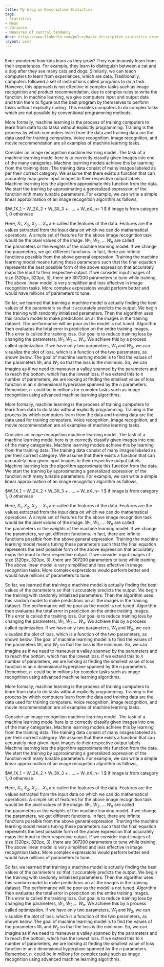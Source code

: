 ```yaml
---
title: My blog on Descriptive Statistics
tags:
- Statistics
- Mean
- Variance
- Measures of central tendency
desc: https://www.linkedin.com/pulse/basic-descriptive-statistics-sreejith-munthikodu/?trackingId=H2YaBGzbQZ7cHPZy4pEBhg%3D%3D
layout: post
--- 
```

</br>
Ever wondered how kids learn as they grow? They continuously learn from their experiences. For example, they learn to distinguish between a cat and a dog after they see many cats and dogs. Similarly, we can teach computers to learn from experiences, which are data. Traditionally, computers followed a set of instructions called programs to do a task. However, this approach is not effective in complex tasks such as image recognition and product recommendation, due to complex rules to write the function. In machine learning, we give computers input and output data and train them to figure out the best program by themselves to perform tasks without explicitly coding. This enables computers to do complex tasks which are not possible by conventional programming methods.

More formally, machine learning is the process of training computers to learn from data to do tasks without explicitly programming. Training is the process by which computers learn from the data and training data are the data used for training computers. Voice recognition, image recognition, and movie recommendation are all examples of machine learning tasks. 

Consider an image recognition machine learning model. The task of a machine learning model here is to correctly classify given images into one of the many categories. Machine learning models achieve this by learning from the training data. The training data consist of many images labeled as per their correct category. We assume that there exists a function that can accurately map given input images to their respective output labels. Machine learning lets the algorithm approximate this function from the data. We start the training by approximating a generalized expression of the function with many tunable parameters. For example, we can write a simple linear approximation of an image recognition algorithm as follows,

$W_1X_1 + W_2X_2 + W_3X_3 + ......+ W_nX_n= 1 $ if image is from category 1, $0$ otherwise

Here, $X_1$, $X_2$, $X_3$ ... $X_n$ are called the features of the data. Features are the values extracted from the input data on which we can do mathematical operations. A simple set of features for the above image recognition task would be the pixel values of the image.
$W_1$, $W_2$, ... $W_n$ are called the parameters or the weights of the machine learning model. If we change the parameters, we get different functions. In fact, there are infinite functions possible from the above general expression. Training the machine learning model means tuning these parameters such that the final equation represents the best possible form of the above expression that accurately maps the input to their respective output. If we consider input images of size (320px, 320px, 3), there are 307200 parameters to tune while training. The above linear model is very simplified and less effective in image recognition tasks. More complex expressions would perform better and would have millions of parameters to tune.

So far, we learned that training a machine model is actually finding the best values of the parameters so that it accurately predicts the output. We begin the training with randomly initialized parameters. Then the algorithm uses this random model to make predictions on all the images in the training dataset. The performance will be poor as the model is not tuned. Algorithm then evaluates the total error in prediction on the entire training images. This error is called the training loss. Our goal is to reduce training loss by changing the parameters, $W_1$, $W_2$,... $W_n$. We achieve this by a process called optimization. If we have only two parameters, $W_1$ and $W_2$, we can visualize the plot of loss, which is a function of the two parameters, as shown below. The goal of machine learning model is to find the values of the parameters $W_1$ and $W_2$ so that the loss is the minimum. So, we can imagine as if we need to maneuver a valley spanned by the parameters and to reach the bottom, which has the lowest loss. If we extend this to $n$ number of parameters, we are looking at finding the smallest value of loss function in an $n$ dimensional hyperplane spanned by the $n$ parameters. Remember, $n$  could be in millions for complex tasks such as image recognition using advanced machine learning algorithms.

More formally, machine learning is the process of training computers to learn from data to do tasks without explicitly programming. Training is the process by which computers learn from the data and training data are the data used for training computers. Voice recognition, image recognition, and movie recommendation are all examples of machine learning tasks. 

Consider an image recognition machine learning model. The task of a machine learning model here is to correctly classify given images into one of the many categories. Machine learning models achieve this by learning from the training data. The training data consist of many images labeled as per their correct category. We assume that there exists a function that can accurately map given input images to their respective output labels. Machine learning lets the algorithm approximate this function from the data. We start the training by approximating a generalized expression of the function with many tunable parameters. For example, we can write a simple linear approximation of an image recognition algorithm as follows,

$W_1X_1 + W_2X_2 + W_3X_3 + ......+ W_nX_n= 1 $ if image is from category 1, $0$ otherwise

Here, $X_1$, $X_2$, $X_3$ ... $X_n$ are called the features of the data. Features are the values extracted from the input data on which we can do mathematical operations. A simple set of features for the above image recognition task would be the pixel values of the image.
$W_1$, $W_2$, ... $W_n$ are called the parameters or the weights of the machine learning model. If we change the parameters, we get different functions. In fact, there are infinite functions possible from the above general expression. Training the machine learning model means tuning these parameters such that the final equation represents the best possible form of the above expression that accurately maps the input to their respective output. If we consider input images of size (320px, 320px, 3), there are 307200 parameters to tune while training. The above linear model is very simplified and less effective in image recognition tasks. More complex expressions would perform better and would have millions of parameters to tune.

So far, we learned that training a machine model is actually finding the best values of the parameters so that it accurately predicts the output. We begin the training with randomly initialized parameters. Then the algorithm uses this random model to make predictions on all the images in the training dataset. The performance will be poor as the model is not tuned. Algorithm then evaluates the total error in prediction on the entire training images. This error is called the training loss. Our goal is to reduce training loss by changing the parameters, $W_1$, $W_2$,... $W_n$. We achieve this by a process called optimization. If we have only two parameters, $W_1$ and $W_2$, we can visualize the plot of loss, which is a function of the two parameters, as shown below. The goal of machine learning model is to find the values of the parameters $W_1$ and $W_2$ so that the loss is the minimum. So, we can imagine as if we need to maneuver a valley spanned by the parameters and to reach the bottom, which has the lowest loss. If we extend this to $n$ number of parameters, we are looking at finding the smallest value of loss function in an $n$ dimensional hyperplane spanned by the $n$ parameters. Remember, $n$  could be in millions for complex tasks such as image recognition using advanced machine learning algorithms.

More formally, machine learning is the process of training computers to learn from data to do tasks without explicitly programming. Training is the process by which computers learn from the data and training data are the data used for training computers. Voice recognition, image recognition, and movie recommendation are all examples of machine learning tasks. 

Consider an image recognition machine learning model. The task of a machine learning model here is to correctly classify given images into one of the many categories. Machine learning models achieve this by learning from the training data. The training data consist of many images labeled as per their correct category. We assume that there exists a function that can accurately map given input images to their respective output labels. Machine learning lets the algorithm approximate this function from the data. We start the training by approximating a generalized expression of the function with many tunable parameters. For example, we can write a simple linear approximation of an image recognition algorithm as follows,

$W_1X_1 + W_2X_2 + W_3X_3 + ......+ W_nX_n= 1 $ if image is from category 1, $0$ otherwise

Here, $X_1$, $X_2$, $X_3$ ... $X_n$ are called the features of the data. Features are the values extracted from the input data on which we can do mathematical operations. A simple set of features for the above image recognition task would be the pixel values of the image.
$W_1$, $W_2$, ... $W_n$ are called the parameters or the weights of the machine learning model. If we change the parameters, we get different functions. In fact, there are infinite functions possible from the above general expression. Training the machine learning model means tuning these parameters such that the final equation represents the best possible form of the above expression that accurately maps the input to their respective output. If we consider input images of size (320px, 320px, 3), there are 307200 parameters to tune while training. The above linear model is very simplified and less effective in image recognition tasks. More complex expressions would perform better and would have millions of parameters to tune.

So far, we learned that training a machine model is actually finding the best values of the parameters so that it accurately predicts the output. We begin the training with randomly initialized parameters. Then the algorithm uses this random model to make predictions on all the images in the training dataset. The performance will be poor as the model is not tuned. Algorithm then evaluates the total error in prediction on the entire training images. This error is called the training loss. Our goal is to reduce training loss by changing the parameters, $W_1$, $W_2$,... $W_n$. We achieve this by a process called optimization. If we have only two parameters, $W_1$ and $W_2$, we can visualize the plot of loss, which is a function of the two parameters, as shown below. The goal of machine learning model is to find the values of the parameters $W_1$ and $W_2$ so that the loss is the minimum. So, we can imagine as if we need to maneuver a valley spanned by the parameters and to reach the bottom, which has the lowest loss. If we extend this to $n$ number of parameters, we are looking at finding the smallest value of loss function in an $n$ dimensional hyperplane spanned by the $n$ parameters. Remember, $n$  could be in millions for complex tasks such as image recognition using advanced machine learning algorithms.
